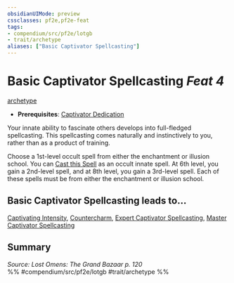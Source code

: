 ```yaml
---
obsidianUIMode: preview
cssclasses: pf2e,pf2e-feat
tags:
- compendium/src/pf2e/lotgb
- trait/archetype
aliases: ["Basic Captivator Spellcasting"]
---
```

# Basic Captivator Spellcasting  *Feat 4*  
[archetype](rules/traits/archetype.md "Archetype Feat Trait")  

- **Prerequisites**: [Captivator Dedication](compendium/feats/captivator-dedication-lotgb.md)

Your innate ability to fascinate others develops into full-fledged spellcasting. This spellcasting comes naturally and instinctively to you, rather than as a product of training.

Choose a 1st-level occult spell from either the enchantment or illusion school. You can [Cast this Spell](rules/actions/cast-a-spell.md) as an occult innate spell. At 6th level, you gain a 2nd-level spell, and at 8th level, you gain a 3rd-level spell. Each of these spells must be from either the enchantment or illusion school.

## Basic Captivator Spellcasting leads to...

[Captivating Intensity](compendium/feats/captivating-intensity-lotgb.md), [Countercharm](compendium/feats/countercharm-lotgb.md), [Expert Captivator Spellcasting](compendium/feats/expert-captivator-spellcasting-lotgb.md), [Master Captivator Spellcasting](compendium/feats/master-captivator-spellcasting-lotgb.md)

## Summary

*Source: Lost Omens: The Grand Bazaar p. 120*  
%% #compendium/src/pf2e/lotgb #trait/archetype %%